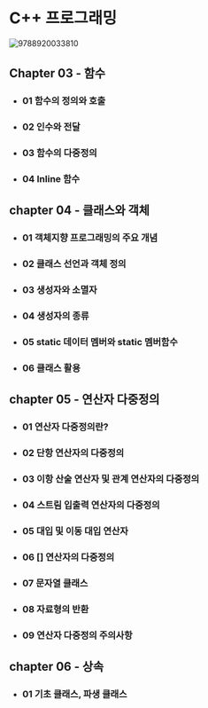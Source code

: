 # C++ 프로그래밍
![9788920033810](https://github.com/JIN071217/Dev_Reading_Growth/assets/141616658/b690de1e-56ca-47fe-af21-83223eaa5b1e)
## Chapter 03 - 함수
* ### 01 함수의 정의와 호출
* ### 02 인수와 전달
* ### 03 함수의 다중정의
* ### 04 Inline 함수

## chapter 04 - 클래스와 객체
* ### 01 객체지향 프로그래밍의 주요 개념
* ### 02 클래스 선언과 객체 정의
* ### 03 생성자와 소멸자
* ### 04 생성자의 종류
* ### 05 static 데이터 멤버와 static 멤버함수
* ### 06 클래스 활용

## chapter 05 - 연산자 다중정의
* ### 01 연산자 다중정의란?
* ### 02 단항 연산자의 다중정의
* ### 03 이항 산술 연산자 및 관계 연산자의 다중정의
* ### 04 스트림 입출력 연산자의 다중정의
* ### 05 대입 및 이동 대입 연산자
* ### 06 [] 연산자의 다중정의
* ### 07 문자열 클래스
* ### 08 자료형의 반환
* ### 09 연산자 다중정의 주의사항

## chapter 06 - 상속
* ### 01 기초 클래스, 파생 클래스

